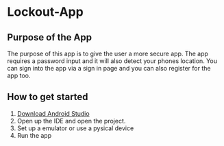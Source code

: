 # Lockout-App
## Purpose of the App
The purpose of this app is to give the user a more secure app. The app requires a password input and it will also detect your phones location. You can sign into the app via a sign in page and you can also register for the app too.
## How to get started
1. [Download Android Studio](https://developer.android.com/studio/?gclid=CjwKCAjwjZmTBhB4EiwAynRmD3gYWn6ozblkJpa4kyytiY0KK_eYNg3qP0WZs67_s-fTUy0l3Ao5BhoC7lUQAvD_BwE&gclsrc=aw.ds)
2. Open up the IDE and open the project.
3. Set up a emulator or use a pysical device
4. Run the app
